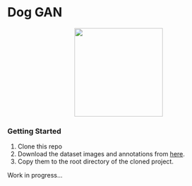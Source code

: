 # Dog GAN

<p align="center">
  <img width="200" !important" src="http://clipart-library.com/newimages/dog-cartoon-10.jpg" />
</div>
                                                                                          
### Getting Started
1. Clone this repo
2. Download the dataset images and annotations from [here](http://vision.stanford.edu/aditya86/ImageNetDogs/).
3. Copy them to the root directory of the cloned project.

Work in progress...
